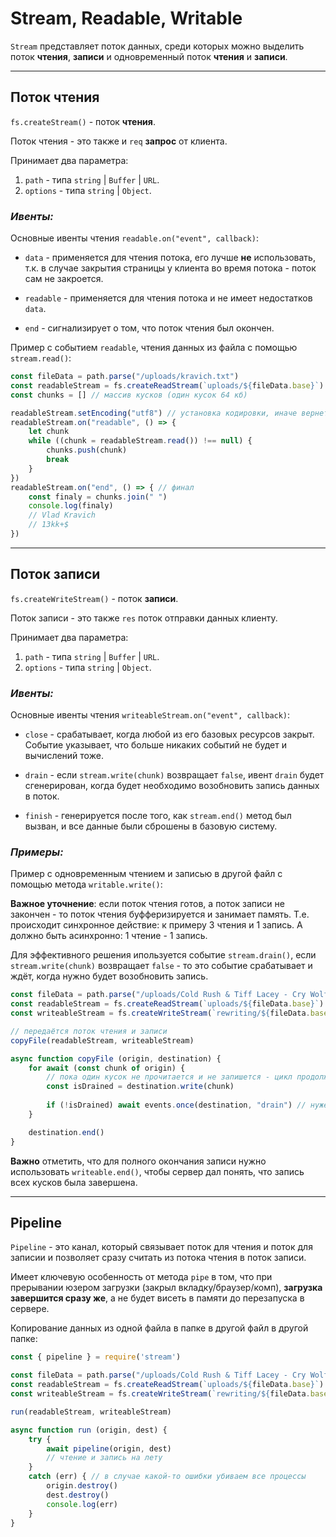 # Stream, Readable, Writable

`Stream` представляет поток данных, среди которых можно выделить поток **чтения**, **записи** и одновременный поток **чтения** и **записи**.
***

## Поток чтения
`fs.createStream()` - поток **чтения**.

Поток чтения - это также и `req` **запрос** от клиента.

Принимает два параметра:
1. `path` - типа `string` | `Buffer` | `URL`.
2. `options` - типа `string` | `Object`.


### ***Ивенты:***

Основные ивенты чтения `readable.on("event", callback)`: 
* `data` - применяется для чтения потока, его лучше **не** использовать, т.к. в случае закрытия страницы у клиента во время потока - поток сам не закроется.

* `readable` - применяется для чтения потока и не имеет недостатков `data`.
* `end` - сигнализирует о том, что поток чтения был окончен.
	
Пример с событием `readable`, чтения данных из файла с помощью `stream.read()`: 

```javascript
const fileData = path.parse("/uploads/kravich.txt")
const readableStream = fs.createReadStream(`uploads/${fileData.base}`)
const chunks = [] // массив кусков (один кусок 64 кб)

readableStream.setEncoding("utf8") // установка кодировки, иначе вернет баффер
readableStream.on("readable", () => {
	let chunk
    while ((chunk = readableStream.read()) !== null) {
        chunks.push(chunk)
        break
    }
})
readableStream.on("end", () => { // финал
    const finaly = chunks.join(" ")
    console.log(finaly)
    // Vlad Kravich 
	// 13kk+$
})
```
***

## Поток записи

`fs.createWriteStream()` - поток **записи**.

Поток записи - это также `res` поток отправки данных клиенту.

Принимает два параметра:
1. `path` - типа `string` | `Buffer` | `URL`.
2. `options` - типа `string` | `Object`.


### ***Ивенты:***

Основные ивенты чтения `writeableStream.on("event", callback)`: 
* `close` - срабатывает, когда любой из его базовых ресурсов закрыт. Событие указывает, что больше никаких событий не будет и вычислений тоже.

* `drain` - если `stream.write(chunk)` возвращает `false`, ивент `drain` будет сгенерирован, когда будет необходимо возобновить запись данных в поток. 
* `finish` - генерируется после того, как `stream.end()` метод был вызван, и все данные были сброшены в базовую систему. 

### ***Примеры:***
Пример с одновременным чтением и записью в другой файл с помощью метода `writable.write()`:

**Важное уточнение**: если поток чтения готов, а поток записи не закончен - то поток чтения буфферизируется и занимает память. Т.е. происходит синхронное действие: к примеру 3 чтения и 1 запись. А должно быть асинхронно: 1 чтение - 1 запись.

Для эффективного решения ипользуется событие `stream.drain()`, если `stream.write(chunk)` возвращает `false` - то это событие срабатывает и ждёт, когда нужно будет возобновить запись.

```js
const fileData = path.parse("/uploads/Cold Rush & Tiff Lacey - Cry Wolf (Original Mix).mp3")
const readableStream = fs.createReadStream(`uploads/${fileData.base}`)
const writeableStream = fs.createWriteStream(`rewriting/${fileData.base}`)

// передаётся поток чтения и записи
copyFile(readableStream, writeableStream) 

async function copyFile (origin, destination) {
    for await (const chunk of origin) { 
		// пока один кусок не прочитается и не запишется - цикл продолжен не будет
		const isDrained = destination.write(chunk)
		
		if (!isDrained) await events.once(destination, "drain") // нужен модуль events
	}

	destination.end()
}
```
**Важно** отметить, что для полного окончания записи нужно использовать `writeable.end()`, чтобы сервер дал понять, что запись всех кусков была завершена. 
***

## Pipeline

`Pipeline` - это канал, который связывает поток для чтения и поток для записии и позволяет сразу считать из потока чтения в поток записи. 

Имеет ключевую особенность от метода `pipe` в том, что при прерывании юзером загрузки (закрыл вкладку/браузер/комп), **загрузка завершится сразу же**, а не будет висеть в памяти до перезапуска в сервере.

Копирование данных из одной файла в папке в другой файл в другой папке:

```js
const { pipeline } = require('stream')

const fileData = path.parse("/uploads/Cold Rush & Tiff Lacey - Cry Wolf (Original Mix).mp3")
const readableStream = fs.createReadStream(`uploads/${fileData.base}`)
const writeableStream = fs.createWriteStream(`rewriting/${fileData.base}`)

run(readableStream, writeableStream) 

async function run (origin, dest) {
	try {
		await pipeline(origin, dest)
		// чтение и запись на лету
	} 
	catch (err) { // в случае какой-то ошибки убиваем все процессы
		origin.destroy()	
		dest.destroy()
		console.log(err)
	}
}
```